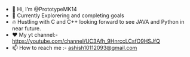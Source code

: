 - 👋 Hi, I’m @PrototypeMK14
- 👀 Currently Explorering and completing goals
- 🔥 Hustling with C and C++ looking forward to 
     see JAVA and Python in near future.
- ♥️ My yt channel:- https://youtube.com/channel/UC3Afh_9HnrccLCsfO9HSJfQ
- 📫 How to reach me :-
     ashish10112093@gmail.com
<!---
PrototypeMK14 here Hustling exploring with current 
technology and keeping things updated
Loking forward to side hustle like freelancing
-->
